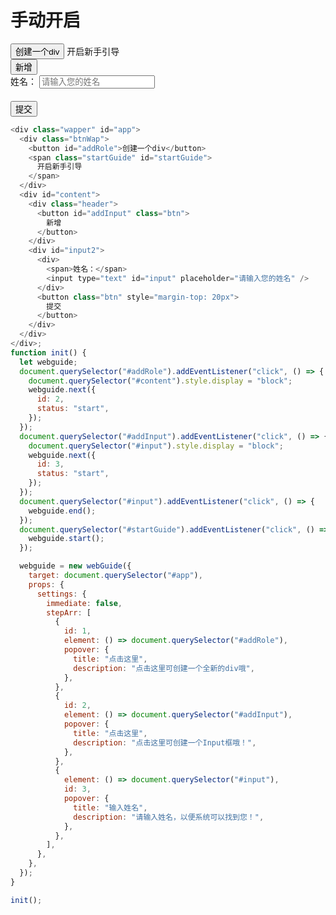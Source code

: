 # 手动开启

<div class="wapper" id="app">
    <div class="btnWap">
      <button id="addRole">创建一个div</button>
      <span class="startGuide" id="startGuide">开启新手引导</span>
    </div>
    <div id="content">
      <div class="header">
        <button id="addInput" class="btn">新增</button>
      </div>
      <div id="input2">
        <div>
          <span>姓名：</span>
          <input type="text" id="input" placeholder="请输入您的姓名" />
        </div>
        <button class="btn" style="margin-top: 20px">提交</button>
      </div>
    </div>
  </div>

```js
<div class="wapper" id="app">
  <div class="btnWap">
    <button id="addRole">创建一个div</button>
    <span class="startGuide" id="startGuide">
      开启新手引导
    </span>
  </div>
  <div id="content">
    <div class="header">
      <button id="addInput" class="btn">
        新增
      </button>
    </div>
    <div id="input2">
      <div>
        <span>姓名：</span>
        <input type="text" id="input" placeholder="请输入您的姓名" />
      </div>
      <button class="btn" style="margin-top: 20px">
        提交
      </button>
    </div>
  </div>
</div>;
function init() {
  let webguide;
  document.querySelector("#addRole").addEventListener("click", () => {
    document.querySelector("#content").style.display = "block";
    webguide.next({
      id: 2,
      status: "start",
    });
  });
  document.querySelector("#addInput").addEventListener("click", () => {
    document.querySelector("#input").style.display = "block";
    webguide.next({
      id: 3,
      status: "start",
    });
  });
  document.querySelector("#input").addEventListener("click", () => {
    webguide.end();
  });
  document.querySelector("#startGuide").addEventListener("click", () => {
    webguide.start();
  });

  webguide = new webGuide({
    target: document.querySelector("#app"),
    props: {
      settings: {
        immediate: false,
        stepArr: [
          {
            id: 1,
            element: () => document.querySelector("#addRole"),
            popover: {
              title: "点击这里",
              description: "点击这里可创建一个全新的div哦",
            },
          },
          {
            id: 2,
            element: () => document.querySelector("#addInput"),
            popover: {
              title: "点击这里",
              description: "点击这里可创建一个Input框哦！",
            },
          },
          {
            element: () => document.querySelector("#input"),
            id: 3,
            popover: {
              title: "输入姓名",
              description: "请输入姓名，以便系统可以找到您！",
            },
          },
        ],
      },
    },
  });
}

init();
```
